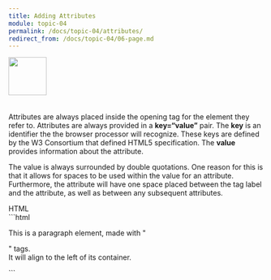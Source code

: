 ```yaml
---
title: Adding Attributes
module: topic-04
permalink: /docs/topic-04/attributes/
redirect_from: /docs/topic-04/06-page.md
---
```


<img src="./../../../img/arrow-divider.svg" style="width: 75px; border: none; margin: 0px 0 20px 0" />

Attributes are always placed inside the opening tag for the element they refer to. Attributes are always provided in a **key=“value”** pair. The **key** is an identifier the the browser processor will recognize. These keys are defined by the W3 Consortium that defined HTML5 specification. The **value** provides information about the attribute.

The value is always surrounded by double quotations. One reason for this is that it allows for spaces to be used within the value for an attribute. Furthermore, the attribute will have one space placed between the tag label and the attribute, as well as between any subsequent attributes.

<div id="code-heading">HTML</div>
```html
<p align="left">This is a paragraph element, made with "<p>" tags.<br/>
It will align to the left of its container.</p>
```
